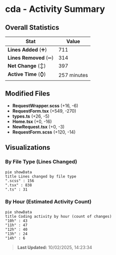 # cda - Activity Summary 

## Overall Statistics

| Stat                   | Value                                                             |
| ---------------------- | ----------------------------------------------------------------- |
| **Lines Added** (➕)   | 711                                          |
| **Lines Removed** (➖) | 314                                        |
| **Net Change** (↕)    | 397                |
| **Active Time** (⌚)   | 257 minutes |


## Modified Files
- **RequestWrapper.scss** (+16, -6)
- **RequestForm.tsx** (+549, -270)
- **types.ts** (+26, -5)
- **Home.tsx** (+0, -16)
- **NewRequest.tsx** (+0, -3)
- **RequestForm.scss** (+120, -14)

## Visualizations

### By File Type (Lines Changed)

```mermaid
pie showData
title Lines changed by file type
".scss" : 156
".tsx" : 838
".ts" : 31
```

### By Hour (Estimated Activity Count)

```mermaid
pie showData
title Coding activity by hour (count of changes)
"10h" : 43
"11h" : 47
"12h" : 40
"13h" : 24
"14h" : 6
```


> **Last Updated:** 10/02/2025, 14:23:34
